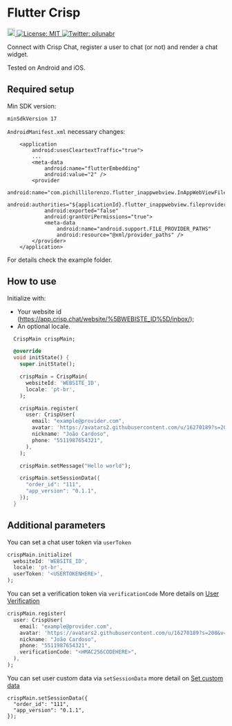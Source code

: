 # Flutter Crisp

<p>
  <a href="https://pub.dartlang.org/packages/crisp">
    <img src="https://img.shields.io/pub/v/crisp.svg" alt="pub package" height="18">
  </a>
  <a href="#" target="_blank">
    <img alt="License: MIT" src="https://img.shields.io/badge/License-MIT-yellow.svg" />
  </a>
  <a href="https://twitter.com/oilunabr" target="_blank">
    <img alt="Twitter: oilunabr" src="https://img.shields.io/twitter/follow/oilunabr.svg?style=social" />
  </a>
</p>

Connect with Crisp Chat, register a user to chat (or not) and render a chat widget.

Tested on Android and iOS.

## Required setup

Min SDK version:

`minSdkVersion 17`

`AndroidManifest.xml` necessary changes:

```android
    <application
        android:usesCleartextTraffic="true">
        ...
        <meta-data
            android:name="flutterEmbedding"
            android:value="2" />
        <provider
            android:name="com.pichillilorenzo.flutter_inappwebview.InAppWebViewFileProvider"
            android:authorities="${applicationId}.flutter_inappwebview.fileprovider"
            android:exported="false"
            android:grantUriPermissions="true">
            <meta-data
                android:name="android.support.FILE_PROVIDER_PATHS"
                android:resource="@xml/provider_paths" />
        </provider>
    </application>
```

For details check the example folder.

## How to use

Initialize with:

- Your website id (https://app.crisp.chat/website/%5BWEBISTE_ID%5D/inbox/);
- An optional locale.

```dart
  CrispMain crispMain;

  @override
  void initState() {
    super.initState();

    crispMain = CrispMain(
      websiteId: 'WEBSITE_ID',
      locale: 'pt-br',
    );

    crispMain.register(
      user: CrispUser(
        email: "example@provider.com",
        avatar: 'https://avatars2.githubusercontent.com/u/16270189?s=200&v=4',
        nickname: "João Cardoso",
        phone: "5511987654321",
      ),
    );

    crispMain.setMessage("Hello world");

    crispMain.setSessionData({
      "order_id": "111",
      "app_version": "0.1.1",
    });
  }
```

## Additional parameters

You can set a chat user token via `userToken`

```dart
crispMain.initialize(
  websiteId: 'WEBSITE_ID',
  locale: 'pt-br',
  userToken: '<USERTOKENHERE>',
);
```

You can set a verification token via `verificationCode` More details on [User Verification](https://help.crisp.chat/en/article/how-to-verify-user-identity-with-cryptographic-email-signatures-166sl01/)

```dart
crispMain.register(
  user: CrispUser(
    email: "example@provider.com",
    avatar: 'https://avatars2.githubusercontent.com/u/16270189?s=200&v=4',
    nickname: "João Cardoso",
    phone: "5511987654321",
    verificationCode: "<HMAC256CODEHERE>",
  ),
);
```

You can set user custom data via `setSessionData` more detail on [Set custom data](https://help.crisp.chat/en/article/how-can-i-automatically-set-custom-data-1xh7pqk/)
```
crispMain.setSessionData({
  "order_id": "111",
  "app_version": "0.1.1",
});
```
